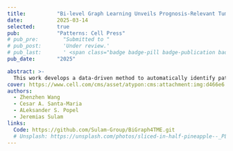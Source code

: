 ```yaml
---
title:          "Bi-level Graph Learning Unveils Prognosis-Relevant Tumor Microenvironment Patterns from Breast Multiplexed Digital Pathology"
date:           2025-03-14
selected:       true
pub:            "Patterns: Cell Press"
# pub_pre:        "Submitted to "
# pub_post:       'Under review.'
# pub_last:       ' <span class="badge badge-pill badge-publication badge-success">Spotlight</span>'
pub_date:       "2025"

abstract: >-
  This work develops a data-driven method to automatically identify patterns of cell interactions in the breast cancer tumor microenvironment. These patterns reveal patient subgroups with different outcomes, enabling discovery of new prognostic biomarkers. While demonstrated in breast cancer, the approach is broadly applicable to other diseases.
cover: https://www.cell.com/cms/asset/atypon:cms:attachment:img:d466e6:rev:1743652751731-24379:pii:S2666389924X00070/cover.tif.jpg
authors:
  - Zhenzhen Wang
  - Cesar A. Santa-Maria
  - ALeksander S. Popel
  - Jeremias Sulam
links:
  Code: https://github.com/Sulam-Group/BiGraph4TME.git
  # Unsplash: https://unsplash.com/photos/sliced-in-half-pineapple--_PLJZmHZzk
---
```

